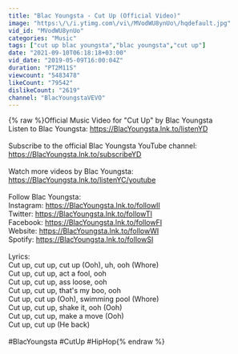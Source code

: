 ```yaml
---
title: "Blac Youngsta - Cut Up (Official Video)"
image: "https:\/\/i.ytimg.com\/vi\/MVodWU8ynUo\/hqdefault.jpg"
vid_id: "MVodWU8ynUo"
categories: "Music"
tags: ["cut up blac youngsta","blac youngsta","cut up"]
date: "2021-09-10T06:18:18+03:00"
vid_date: "2019-05-09T16:00:04Z"
duration: "PT2M11S"
viewcount: "5483478"
likeCount: "79542"
dislikeCount: "2619"
channel: "BlacYoungstaVEVO"
---
```

{% raw %}Official Music Video for &quot;Cut Up&quot; by Blac Youngsta ​<br />Listen to Blac Youngsta: <a rel="nofollow" target="blank" href="https://BlacYoungsta.lnk.to/listenYD​">https://BlacYoungsta.lnk.to/listenYD​</a><br /><br />Subscribe to the official Blac Youngsta YouTube channel: <a rel="nofollow" target="blank" href="https://BlacYoungsta.lnk.to/subscribeYD​">https://BlacYoungsta.lnk.to/subscribeYD​</a><br /><br />Watch more videos by Blac Youngsta: <a rel="nofollow" target="blank" href="https://BlacYoungsta.lnk.to/listenYC/youtube​">https://BlacYoungsta.lnk.to/listenYC/youtube​</a><br /><br />Follow Blac Youngsta:​<br />Instagram: <a rel="nofollow" target="blank" href="https://BlacYoungsta.lnk.to/followII​">https://BlacYoungsta.lnk.to/followII​</a><br />Twitter: <a rel="nofollow" target="blank" href="https://BlacYoungsta.lnk.to/followTI​">https://BlacYoungsta.lnk.to/followTI​</a><br />Facebook: <a rel="nofollow" target="blank" href="https://BlacYoungsta.lnk.to/followFI​">https://BlacYoungsta.lnk.to/followFI​</a><br />Website: <a rel="nofollow" target="blank" href="https://BlacYoungsta.lnk.to/followWI​">https://BlacYoungsta.lnk.to/followWI​</a><br />Spotify: <a rel="nofollow" target="blank" href="https://BlacYoungsta.lnk.to/followSI​">https://BlacYoungsta.lnk.to/followSI​</a><br /><br />Lyrics:​<br />Cut up, cut up, cut up (Ooh), uh, ooh (Whore)<br />Cut up, cut up, act a fool, ooh<br />Cut up, cut up, ass loose, ooh<br />Cut up, cut up, that's my boo, ooh<br />Cut up, cut up (Ooh), swimming pool (Whore)<br />Cut up, cut up, shake it, ooh (Ooh)<br />Cut up, cut up, make a move (Ooh)<br />Cut up, cut up (He back)<br /><br />#BlacYoungsta #CutUp #HipHop​{% endraw %}
